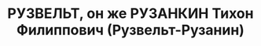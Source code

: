 ---
title: РУЗВЕЛЬТ, он же РУЗАНКИН Тихон Филиппович (Рузвельт-Рузанин)
description: "Род. в 1869. Проживал: г. Орск. Главврач эпидембольницы \n  Приговор:\
  \ ВК ВС СССР, 02.02.1938 – ВМН. \n  Реабилитирован июль 1957"
---